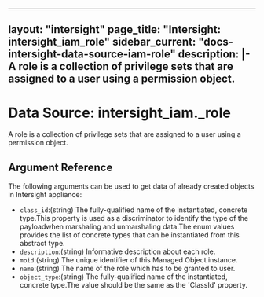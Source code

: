 
---
layout: "intersight"
page_title: "Intersight: intersight_iam_role"
sidebar_current: "docs-intersight-data-source-iam-role"
description: |-
A role is a collection of privilege sets that are assigned to a user using a permission object.
---

# Data Source: intersight_iam._role
A role is a collection of privilege sets that are assigned to a user using a permission object.
## Argument Reference
The following arguments can be used to get data of already created objects in Intersight appliance:
* `class_id`:(string) The fully-qualified name of the instantiated, concrete type.This property is used as a discriminator to identify the type of the payloadwhen marshaling and unmarshaling data.The enum values provides the list of concrete types that can be instantiated from this abstract type. 
* `description`:(string) Informative description about each role. 
* `moid`:(string) The unique identifier of this Managed Object instance. 
* `name`:(string) The name of the role which has to be granted to user. 
* `object_type`:(string) The fully-qualified name of the instantiated, concrete type.The value should be the same as the 'ClassId' property. 
